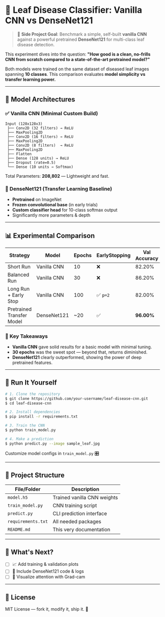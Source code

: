 # 🌿 Leaf Disease Classifier: Vanilla CNN vs DenseNet121

> 🎯 **Side Project Goal**: Benchmark a simple, self-built **vanilla CNN** against a powerful pretrained **DenseNet121** for multi-class leaf disease detection.

This experiment dives into the question: **"How good is a clean, no-frills CNN from scratch compared to a state-of-the-art pretrained model?"**

Both models were trained on the same dataset of diseased leaf images spanning **10 classes**. This comparison evaluates **model simplicity vs transfer learning power.**

---

## 🧠 Model Architectures

### ✅ Vanilla CNN (Minimal Custom Build)
```
Input (128x128x3)
 ├── Conv2D (32 filters) → ReLU
 ├── MaxPooling2D
 ├── Conv2D (16 filters) → ReLU
 ├── MaxPooling2D
 ├── Conv2D (8 filters)  → ReLU
 ├── MaxPooling2D
 ├── Flatten
 ├── Dense (128 units) → ReLU
 ├── Dropout (rate=0.5)
 └── Dense (10 units → Softmax)
```

Total Parameters: **208,802** — Lightweight and fast.

### 🧪 DenseNet121 (Transfer Learning Baseline)
- **Pretrained** on ImageNet
- **Frozen convolutional base** (in early trials)
- **Custom classifier head** for 10-class softmax output
- Significantly more parameters & depth

---

## 📊 Experimental Comparison

| Strategy                   | Model         | Epochs | EarlyStopping | Val Accuracy | Val Loss  |
|---------------------------|---------------|--------|----------------|--------------|-----------|
| Short Run                 | Vanilla CNN   | 10     | ❌             | 82.20%       | 0.5900    |
| Balanced Run              | Vanilla CNN   | 30     | ❌             | 86.20%       | 0.5065    |
| Long Run + Early Stop     | Vanilla CNN   | 100    | ✅ `p=2`       | 82.00%       | 0.5568    |
| Pretrained Transfer Model | DenseNet121   | ~20    | ✅             | **96.00%**   | *lower*   |

### 🧠 Key Takeaways
- **Vanilla CNN** gave solid results for a basic model with minimal tuning.
- **30 epochs** was the sweet spot — beyond that, returns diminished.
- **DenseNet121** clearly outperformed, showing the power of deep pretrained features.

---

## 🚀 Run It Yourself

```bash
# 1. Clone the repository
$ git clone https://github.com/your-username/leaf-disease-cnn.git
$ cd leaf-disease-cnn

# 2. Install dependencies
$ pip install -r requirements.txt

# 3. Train the CNN
$ python train_model.py

# 4. Make a prediction
$ python predict.py --image sample_leaf.jpg
```

Customize model configs in `train_model.py` 🎛️

---

## 🧾 Project Structure

| File/Folder        | Description                             |
|--------------------|-----------------------------------------|
| `model.h5`         | Trained vanilla CNN weights             |
| `train_model.py`   | CNN training script                     |
| `predict.py`       | CLI prediction interface                |
| `requirements.txt` | All needed packages                     |
| `README.md`        | This very documentation                 |

---

## 🔮 What's Next?

- [ ] 📈 Add training & validation plots
- [ ] 🧠 Include DenseNet121 code & logs
- [ ] 🌈 Visualize attention with Grad-cam

---

## 🪪 License

MIT License — fork it, modify it, ship it. 🚀
